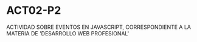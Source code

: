 # ACT02-P2
ACTIVIDAD SOBRE EVENTOS EN JAVASCRIPT, CORRESPONDIENTE A LA MATERIA DE 'DESARROLLO WEB PROFESIONAL'
